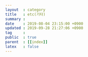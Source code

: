 ```yaml
---
layout  : category
title   : etc(기타)
summary : 
date    : 2019-08-04 23:15:00 +0900
updated : 2019-09-28 21:27:06 +0900
tag     : 
public  : true
parent  : [[index]]
latex   : false
---
```


